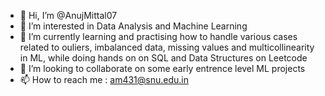 - 👋 Hi, I’m @AnujMittal07
- 👀 I’m interested in Data Analysis and Machine Learning
- 🌱 I’m currently learning and practising how to handle various cases related to ouliers, imbalanced data, missing values and multicollinearity in ML, while doing hands on on SQL and Data Structures on Leetcode
- 💞️ I’m looking to collaborate on some early entrence level ML projects
- 📫 How to reach me : am431@snu.edu.in

<!---
AnujMittal07/AnujMittal07 is a ✨ special ✨ repository because its `README.md` (this file) appears on your GitHub profile.
You can click the Preview link to take a look at your changes.
--->
